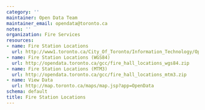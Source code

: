 ```yaml
---
category: ''
maintainer: Open Data Team
maintainer_email: opendata@toronto.ca
notes: ''
organization: Fire Services
resources:
- name: Fire Station Locations
  url: http://www1.toronto.ca/City_Of_Toronto/Information_Technology/Open_Data/Data_Sets/Assets/Files/fire_stns.zip
- name: Fire Station Locations (WGS84)
  url: http://opendata.toronto.ca/gcc/fire_hall_locations_wgs84.zip
- name: Fire Station Locations (MTM3)
  url: http://opendata.toronto.ca/gcc/fire_hall_locations_mtm3.zip
- name: View Data
  url: http://map.toronto.ca/maps/map.jsp?app=OpenData
schema: default
title: Fire Station Locations
---
```

